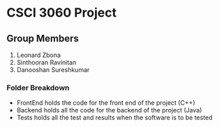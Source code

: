 # CSCI 3060 Project #

## Group Members ##
1. Leonard Zbona
2. Sinthooran Ravinitan
3. Danooshan Sureshkumar

### Folder Breakdown ###
* FrontEnd holds the code for the front end of the project (C++)
* Backend holds all the code for the backend of the project (Java)
* Tests holds all the test and results when the software is to be tested
